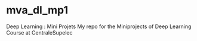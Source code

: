 # mva_dl_mp1
Deep Learning : Mini Projets
My repo for the Miniprojects of Deep Learning Course at CentraleSupelec
